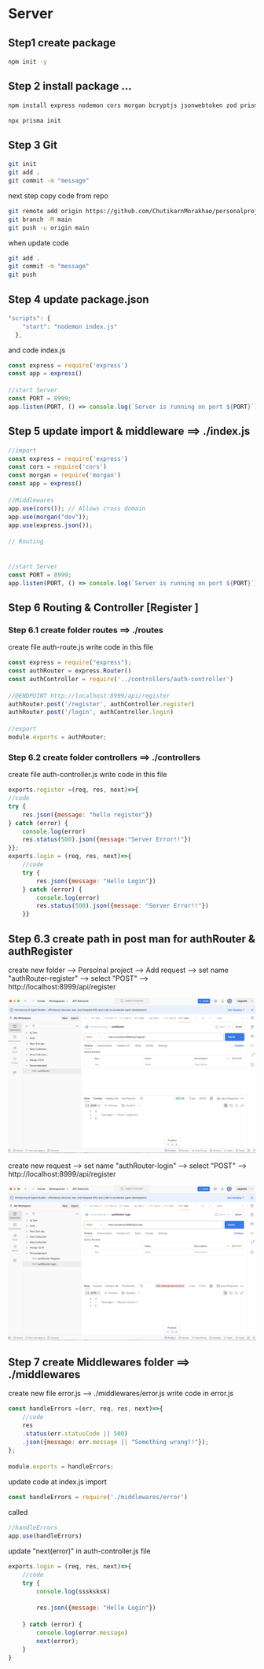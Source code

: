 # Server 

## Step1 create package 

```bash
npm init -y

```

## Step 2 install package ...

```bash
npm install express nodemon cors morgan bcryptjs jsonwebtoken zod prisma

```
```bash
npx prisma init
```

## Step 3 Git 
```bash
git init
git add . 
git commit -m "message"
```
next step 
copy code from repo 

``` bash
git remote add origin https://github.com/ChutikarnMorakhao/personalproject-api.git
git branch -M main
git push -u origin main 
``` 

when update code
```bash
git add .
git commit -m "message"
git push
``` 

## Step 4 update package.json 

```js
"scripts": {
    "start": "nodemon index.js"
  },
``` 

and code index.js

```js
const express = require('express')
const app = express()

//start Server
const PORT = 8999; 
app.listen(PORT, () => console.log(`Server is running on port ${PORT}`));

```

## Step 5 update import & middleware  ==> ./index.js
```js 
//import 
const express = require('express')
const cors = require('cors')
const morgan = require('morgan')
const app = express()

//Middlewares
app.use(cors()); // Allows cross domain 
app.use(morgan("dev")); 
app.use(express.json()); 

// Routing 


//start Server
const PORT = 8999; 
app.listen(PORT, () => console.log(`Server is running on port ${PORT}`));

```

## Step 6 Routing & Controller [Register ]

### Step 6.1 create folder routes ==> ./routes 
create file auth-route.js 
write code in this file 

```js
const express = require("express"); 
const authRouter = express.Router()
const authController = require('../controllers/auth-controller')

//@ENDPOINT http://localhost:8999/api/register 
authRouter.post('/register', authController.register)
authRouter.post('/login', authController.login)

//export 
module.exports = authRouter;
```
### Step 6.2 create folder controllers  ==> ./controllers 
create file auth-controller.js 
write code in this file 

```js
exports.register =(req, res, next)=>{
//code
try { 
    res.json({message: "hello register"}) 
} catch (error) {
    console.log(error)
    res.status(500).json({message:"Server Error!!"})
}};
exports.login = (req, res, next)=>{
    //code
    try {
        res.json({message: "Hello Login"})
    } catch (error) {
        console.log(error)
        res.status(500).json({message: "Server Error!!"})
    }}
```
## Step 6.3 create path in post man  for authRouter & authRegister
create new folder --> Persolnal project --> Add request --> set name "authRouter-register" --> select "POST" --> http://localhost:8999/api/register 

![alt text](./postman.png)

create new request --> set name "authRouter-login" --> select "POST" --> http://localhost:8999/api/register 

![alt text](./postman2.png)

## Step 7 create Middlewares folder ==> ./middlewares 
create new file error.js --> ./middlewares/error.js 
write code in error.js 

```js
const handleErrors =(err, req, res, next)=>{
    //code
    res
    .status(err.statusCode || 500)
    .json({message: err.message || "Something wrong!!"});
};

module.exports = handleErrors; 
```
update code at index.js 
import 
```js
const handleErrors = require('./middlewares/error')
```
called 
```js
//handleErrors 
app.use(handleErrors)
``` 

update  "next(error)" in auth-controller.js file  
```js
exports.login = (req, res, next)=>{
    //code
    try {
        console.log(sssksksk)

        res.json({message: "Hello Login"})
        
    } catch (error) {
        console.log(error.message)
        next(error); 
    }
}

```











